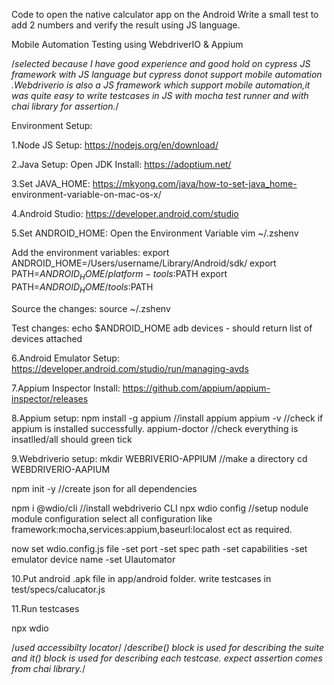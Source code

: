 Code to open the native calculator app on the Android
Write a small test to add 2 numbers and verify the result using JS language.


Mobile Automation Testing using WebdriverIO & Appium  

 /*selected because I have good experience and good hold on cypress JS framework with JS language but cypress donot support mobile automation .Webdriverio is also a JS framework which support mobile automation,it was quite easy to write testcases in JS with mocha test runner and with chai library for assertion.*/

 Environment Setup:

1.Node JS Setup:
https://nodejs.org/en/download/

2.Java Setup:
Open JDK Install:
https://adoptium.net/

3.Set JAVA_HOME:
https://mkyong.com/java/how-to-set-java_home-
environment-variable-on-mac-os-x/

4.Android Studio:
https://developer.android.com/studio

5.Set ANDROID_HOME:
Open the Environment Variable
vim ~/.zshenv

Add the environment variables:
export ANDROID_HOME=/Users/username/Library/Android/sdk/
export PATH=$ANDROID_HOME/platform-tools:$PATH
export PATH=$ANDROID_HOME/tools:$PATH

Source the changes:
source ~/.zshenv

Test changes:
echo $ANDROID_HOME
adb devices - should return list of devices attached

6.Android Emulator Setup:
https://developer.android.com/studio/run/managing-avds

7.Appium Inspector Install:
https://github.com/appium/appium-inspector/releases

8.Appium setup:
npm install -g appium      //install appium
appium -v                  //check if appium is installed successfully.
appium-doctor         //check everything is insatlled/all should green tick

9.Webdriverio setup:
mkdir  WEBRIVERIO-APPIUM   //make a directory
cd WEBDRIVERIO-AAPIUM

npm init -y             //create json for all dependencies

npm i @wdio/cli        //install webdriverio CLI
npx wdio config        //setup nodule module configuration
     select all configuration like framework:mocha,services:appium,baseurl:localost ect as required.

now set wdio.config.js file
-set port 
-set spec path
-set capabilities
-set emulator device name
-set UIautomator

10.Put android .apk file in app/android folder.
write testcases in test/specs/calucator.js

11.Run testcases

npx wdio

/*used accessibilty locator*/
/*describe() block is used for describing the suite and it() block is used for describing each testcase. expect assertion comes from chai library.*/


